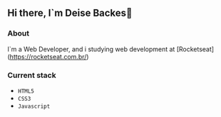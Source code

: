 ## Hi there, I`m Deise Backes👋

### About
I`m a Web Developer, and i studying web development at [Rocketseat] (https://rocketseat.com.br/)

### Current stack
- `HTML5`
- `CSS3`
- `Javascript`



